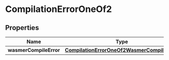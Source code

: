 
# CompilationErrorOneOf2

## Properties
| Name | Type | Description | Notes |
| ------------ | ------------- | ------------- | ------------- |
| **wasmerCompileError** | [**CompilationErrorOneOf2WasmerCompileError**](CompilationErrorOneOf2WasmerCompileError.md) |  |  |



